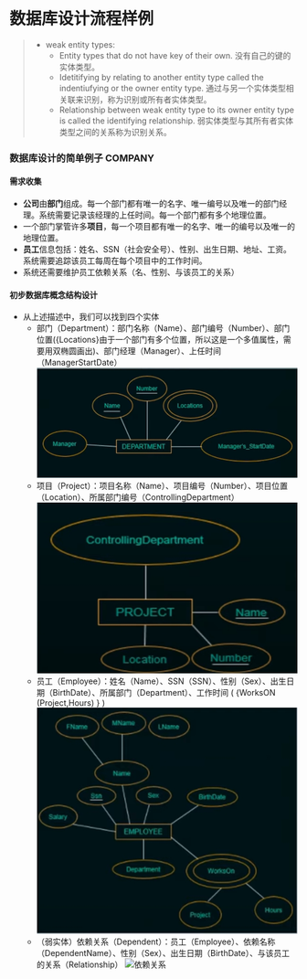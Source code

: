 # 数据库设计流程样例
  > - weak entity types:
  >   -  Entity types that do not have key of their own. 没有自己的键的实体类型。
  >   -  Idetitifying by relating to another entity type called the indentiufying or the owner entity type. 通过与另一个实体类型相关联来识别，称为识别或所有者实体类型。
  >   -  Relationship between weak entity type to its owner entity type is called the identifying relationship.  弱实体类型与其所有者实体类型之间的关系称为识别关系。

### 数据库设计的简单例子 COMPANY

#### 需求收集
- **公司**由**部门**组成。每一个部门都有唯一的名字、唯一编号以及唯一的部门经理。系统需要记录该经理的上任时间。每一个部门都有多个地理位置。
- 一个部门掌管许多**项目**，每一个项目都有唯一的名字、唯一的编号以及唯一的地理位置。
- **员工**信息包括：姓名、SSN（社会安全号）、性别、出生日期、地址、工资。系统需要追踪该员工每周在每个项目中的工作时间。
- 系统还需要维护员工依赖关系（名、性别、与该员工的关系）
#### 初步数据库概念结构设计
- 从上述描述中，我们可以找到四个实体
  - 部门（Department）：部门名称（Name）、部门编号（Number）、部门位置({Locations}由于一个部门有多个位置，所以这是一个多值属性，需要用双椭圆画出)、部门经理（Manager）、上任时间（ManagerStartDate）
  ![部门](./imgs/部门.jpg)
  - 项目（Project）：项目名称（Name）、项目编号（Number）、项目位置（Location）、所属部门编号（ControllingDepartment）
  ![项目](./imgs/项目.jpg)
  - 员工（Employee）：姓名（Name）、SSN（SSN）、性别（Sex）、出生日期（BirthDate）、所属部门（Department）、工作时间 ( {WorksON (Project,Hours) } )
  ![员工](./imgs/员工.jpg)
  - （弱实体）依赖关系（Dependent）：员工（Employee）、依赖名称（DependentName）、性别（Sex）、出生日期（BirthDate）、与该员工的关系（Relationship）
  ![依赖关系](./imgs/依赖关系.jpg)
